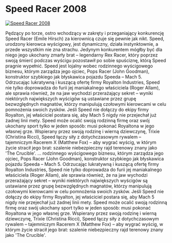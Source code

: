 Speed Racer 2008 
=============
[![Speed Racer 2008 ](http://vidos.pl/images/player.gif)](http://vidos.pl/speed-racer-2008)

 Pędzący po torze, ostro wchodzący w zakręty i przeganiający konkurencję Speed Racer (Emile Hirsch) za kierownicą czuje się pewnie jak nikt. Speed, urodzony kierowca wyścigowy, jest dynamiczny, działa instynktownie, a przede wszystkim nie zna strachu. Jedynym konkurentem mógłby być dla niego jego ukochany zmarły brat – legendarny Rex Racer, który poprzez swoją śmierć podczas wyścigu pozostawił po sobie spuściznę, którą Speed pragnie wypełnić. Speed jest lojalny wobec rodzinnego wyścigowego biznesu, którym zarządza jego ojciec, Pops Racer (John Goodman), konstruktor szybkiego jak błyskawica pojazdu Speeda – Mach 5. Odrzucając lukratywną i kuszącą ofertę firmy Royalton Industries, Speed nie tylko doprowadza do furii jej maniakalnego właściciela (Roger Allam), ale sprawia również, że na jaw wychodzi przerażający sekret – wyniki niektórych największych wyścigów są ustawiane przez grupę bezwzględnych magnatów, którzy manipulują czołowymi kierowcami w celu pomnożenia swoich zysków. Jeśli Speed nie dołączy do ekipy firmy Royalton, jej właściciel postara się, aby Mach 5 nigdy nie przejechał już żadnej linii mety. Speed może ocalić swoją rodzinną firmę oraz swój ukochany sport tylko w jeden sposób: musi pokonać Royaltona w jego własnej grze. Wspierany przez swoją rodzinę i wierną dziewczynę, Trixie (Christina Ricci), Speed łączy siły z dotychczasowym rywalem – tajemniczym Racerem X (Matthew Fox) – aby wygrać wyścig, w którym życie stracił jego brat: szalenie niebezpieczny rajd terenowy znany jako 'The Crucible'.  ... rodzinnego wyścigowego biznesu, którym zarządza jego ojciec, Pops Racer (John Goodman), konstruktor szybkiego jak błyskawica pojazdu Speeda – Mach 5. Odrzucając lukratywną i kuszącą ofertę firmy Royalton Industries, Speed nie tylko doprowadza do furii jej maniakalnego właściciela (Roger Allam), ale sprawia również, że na jaw wychodzi przerażający sekret – wyniki niektórych największych wyścigów są ustawiane przez grupę bezwzględnych magnatów, którzy manipulują czołowymi kierowcami w celu pomnożenia swoich zysków. Jeśli Speed nie dołączy do ekipy firmy Royalton, jej właściciel postara się, aby Mach 5 nigdy nie przejechał już żadnej linii mety. Speed może ocalić swoją rodzinną firmę oraz swój ukochany sport tylko w jeden sposób: musi pokonać Royaltona w jego własnej grze. Wspierany przez swoją rodzinę i wierną dziewczynę, Trixie (Christina Ricci), Speed łączy siły z dotychczasowym rywalem – tajemniczym Racerem X (Matthew Fox) – aby wygrać wyścig, w którym życie stracił jego brat: szalenie niebezpieczny rajd terenowy znany jako 'The Crucible'.
